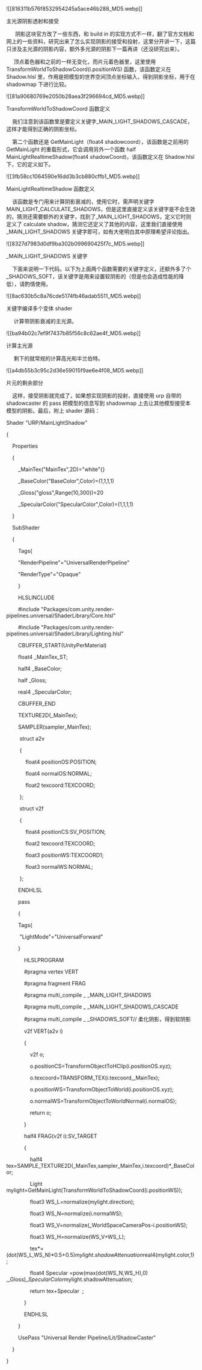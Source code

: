 ![[818311b576f8532954245a5ace46b288_MD5.webp]]

主光源阴影透射和接受

      阴影这块官方改了一些东西，和 build in 的实现方式不一样，翻了官方文档和网上的一些资料，研究出来了怎么实现阴影的接受和投射，这里分开讲一下，这篇只涉及主光源的阴影内容，额外多光源的阴影下一篇再讲（还没研究出来）。

     顶点着色器和之前的一样无变化，而片元着色器里，这里使用 TransformWorldToShadowCoord(i.positionWS) 函数，该函数定义在 Shadow.hlsl 里，作用是把模型的世界空间顶点坐标输入，得到阴影坐标，用于在 shadowmap 下进行比较。

![[81a90680769e2050b28aea3f296694cd_MD5.webp]]

TransformWorldToShadowCoord 函数定义

    我们注意到该函数里是要定义关键字_MAIN_LIGHT_SHADOWS_CASCADE，这样才能得到正确的阴影坐标。

    第二个函数还是 GetMainLight（float4 shadowcoord），该函数是之前用的 GetMainLight 的重载形式，它会调用另外一个函数 half MainLightRealtimeShadow(float4 shadowCoord)，该函数定义在 Shadow.hlsl 下，它的定义如下。

![[3fb58cc1064590e16dd3b3cb880cffb1_MD5.webp]]

MainLightRealtimeShadow 函数定义

    该函数是专门用来计算阴影衰减的，使用它时，需声明关键字 MAIN_LIGHT_CALCULATE_SHADOWS，但是这里直接定义该关键字是不会生效的，猜测还需要额外的关键字，找到了_MAIN_LIGHT_SHADOWS，定义它时则定义了 calculate shadow，猜测它还定义了其他的内容，这里我们直接使用_MAIN_LIGHT_SHADOWS 关键字即可，如有大佬明白其中原理希望评论指出。

![[8327d7983d0df9ba302b099690425f7c_MD5.webp]]

_MAIN_LIGHT_SHADOWS 关键字

    下面来说明一下代码。以下为上面两个函数需要的关键字定义，还额外多了个_SHADOWS_SOFT，该关键字是用来设置软阴影的（但是也会造成性能的降低），请酌情使用。

![[8ac630b5c8a76cde5174fb46adab5511_MD5.webp]]

关键字编译多个变体 shader

     计算带阴影衰减的主光源。

![[ba94b02c7ef9f7437b85f56c8c62ae4f_MD5.webp]]

计算主光源

     剩下的就常规的计算高光和半兰伯特。

![[a4db55b3c95c2d36e59015f9ae6e4f08_MD5.webp]]

片元的剩余部分

    这样，接受阴影就完成了，如果想实现阴影的投射，直接使用 urp 自带的 shadowcaster 的 pass 把模型的信息写到 shadowmap 上去让其他模型接受本模型的阴影。最后，附上 shader 源码：

Shader "URP/MainLightShadow"

{

    Properties

    {

        _MainTex("MainTex",2D)="white"{}

        _BaseColor("BaseColor",Color)=(1,1,1,1)

        _Gloss("gloss",Range(10,300))=20

        _SpecularColor("SpecularColor",Color)=(1,1,1,1)

    }

    SubShader

    {

        Tags{

        "RenderPipeline"="UniversalRenderPipeline"

        "RenderType"="Opaque"

        }

        HLSLINCLUDE

        #include "Packages/com.unity.render-pipelines.universal/ShaderLibrary/Core.hlsl"

        #include "Packages/com.unity.render-pipelines.universal/ShaderLibrary/Lighting.hlsl"

        CBUFFER_START(UnityPerMaterial)

        float4 _MainTex_ST;

        half4 _BaseColor;

        half _Gloss;

        real4 _SpecularColor;

        CBUFFER_END

        TEXTURE2D(_MainTex);

        SAMPLER(sampler_MainTex);

         struct a2v

         {

             float4 positionOS:POSITION;

             float4 normalOS:NORMAL;

             float2 texcoord:TEXCOORD;

         };

         struct v2f

         {

             float4 positionCS:SV_POSITION;

             float2 texcoord:TEXCOORD;

             float3 positionWS:TEXCOORD1; 

             float3 normalWS:NORMAL;

         };

        ENDHLSL

        pass

        {

        Tags{

         "LightMode"="UniversalForward"

        }

            HLSLPROGRAM

            #pragma vertex VERT

            #pragma fragment FRAG

            #pragma multi_compile _ _MAIN_LIGHT_SHADOWS

            #pragma multi_compile _ _MAIN_LIGHT_SHADOWS_CASCADE

            #pragma multi_compile _ _SHADOWS_SOFT// 柔化阴影，得到软阴影

            v2f VERT(a2v i)

            {

                v2f o;

                o.positionCS=TransformObjectToHClip(i.positionOS.xyz);

                o.texcoord=TRANSFORM_TEX(i.texcoord,_MainTex);

                o.positionWS=TransformObjectToWorld(i.positionOS.xyz);

                o.normalWS=TransformObjectToWorldNormal(i.normalOS);

                return o;

            }

            half4 FRAG(v2f i):SV_TARGET

            {

                half4 tex=SAMPLE_TEXTURE2D(_MainTex,sampler_MainTex,i.texcoord)*_BaseColor;

                Light mylight=GetMainLight(TransformWorldToShadowCoord(i.positionWS));

                float3 WS_L=normalize(mylight.direction);

                float3 WS_N=normalize(i.normalWS);

                float3 WS_V=normalize(_WorldSpaceCameraPos-i.positionWS);

                float3 WS_H=normalize(WS_V+WS_L);

                tex*=(dot(WS_L,WS_N)*0.5+0.5)*mylight.shadowAttenuation*real4(mylight.color,1);

                float4 Specular =pow(max(dot(WS_N,WS_H),0) ,_Gloss)*_SpecularColor*mylight.shadowAttenuation;

                return tex+Specular  ;

            }

            ENDHLSL

        }

        UsePass "Universal Render Pipeline/Lit/ShadowCaster"

    }

}